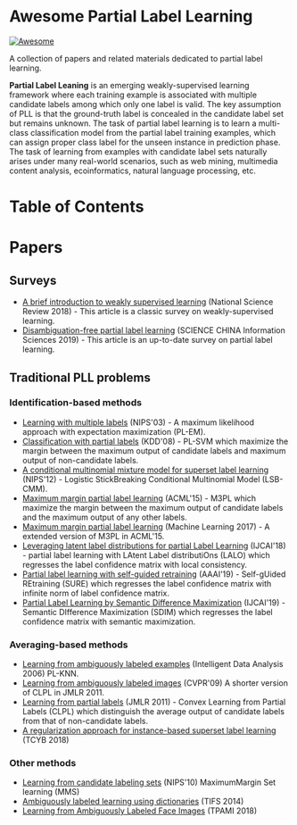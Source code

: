 # Awesome Partial Label Learning

[![Awesome](https://awesome.re/badge-flat.svg)](https://awesome.re)

A collection of papers and related materials dedicated to partial label learning.

**Partial Label Leaning** is an emerging weakly-supervised learning framework where each training example is associated with multiple candidate labels among which only one label is valid. The key assumption of PLL is that the ground-truth label is concealed in the candidate label set but remains unknown. The task of partial label learning is to learn a multi-class classification model from the partial label training examples, which can assign proper class label for the unseen instance in prediction phase. The task of learning from examples with candidate label sets naturally arises under many real-world scenarios, such as web mining, multimedia content analysis, ecoinformatics, natural language processing, etc.

# Table of Contents

# Papers

## Surveys

- [A brief introduction to weakly supervised learning](https://academic.oup.com/nsr/article/5/1/44/4093912) (National Science Review 2018) - This article is a classic survey on weakly-supervised learning.
- [Disambiguation-free partial label learning](https://kns.cnki.net/KCMS/detail/detail.aspx?dbcode=CJFQ&dbname=CJFDLAST2019&filename=PZKX201909001&v=MjQwNDZxZll1WnRGQ25uVTd2SU5UZkFkckc0SDlqTXBvOUZaWVI4ZVgxTHV4WVM3RGgxVDNxVHJXTTFGckNVUjc=) (SCIENCE CHINA Information Sciences 2019) - This article is an up-to-date survey on partial label learning.

## Traditional PLL problems

### Identification-based methods
- [Learning with multiple labels](http://citeseerx.ist.psu.edu/viewdoc/download?doi=10.1.1.91.8113&rep=rep1&type=pdf) (NIPS'03) - A maximum likelihood approach with expectation maximization (PL-EM).
- [Classification with partial labels](https://dl.acm.org/doi/10.1145/1401890.1401958) (KDD'08) - PL-SVM which maximize the margin between the maximum output of candidate labels and maximum output of non-candidate labels.
- [A conditional multinomial mixture model for superset label learning](http://papers.nips.cc/paper/4597-a-conditional-multinomial-mixture-model-for-superset-label-learning.pdf) (NIPS'12) - Logistic StickBreaking Conditional Multinomial Model (LSB-CMM).
- [Maximum margin partial label learning](http://palm.seu.edu.cn/zhangml/files/ACML'15.pdf) (ACML'15) - M3PL which maximize the margin between the maximum output of candidate labels and the maximum output of any other labels.
- [Maximum margin partial label learning](http://palm.seu.edu.cn/zhangml/files/MLJ'16.pdf) (Machine Learning 2017) - A extended version of M3PL in ACML'15.
- [Leveraging latent label distributions for partial Label Learning](https://www.ntu.edu.sg/home/boan/papers/IJCAI18_Label.pdf) (IJCAI'18) - partial label learning with LAtent Label distributiOns (LALO) which regresses the label confidence matrix with local consistency.
- [Partial label learning with self-guided retraining](https://www.ntu.edu.sg/home/boan/papers/AAAI19_Retraining.pdf) (AAAI'19) - Self-gUided REtraining (SURE) which regresses the label confidence matrix with infinite norm of label confidence matrix.
- [Partial Label Learning by Semantic Difference Maximization](https://www.ntu.edu.sg/home/boan/papers/IJCAI19_Partial_Label.pdf) (IJCAI'19) - Semantic DIfference Maximization (SDIM) which regresses the label confidence matrix with semantic maximization.


### Averaging-based methods
- [Learning from ambiguously labeled examples](https://www.researchgate.net/publication/328370865_Learning_from_ambiguously_labeled_examples) (Intelligent Data Analysis 2006) PL-KNN.
- [Learning from ambiguously labeled images](https://ieeexplore.ieee.org/document/5206667/) (CVPR'09) A shorter version of CLPL in JMLR 2011.
- [Learning from partial labels](http://jmlr.org/papers/volume12/cour11a/cour11a.pdf) (JMLR 2011) - Convex Learning from Partial Labels (CLPL) which distinguish the average output of candidate labels from that of non-candidate labels.
- [A regularization approach for instance-based superset label learning](https://ieeexplore.ieee.org/document/7864415) (TCYB 2018)

### Other methods
- [Learning from candidate labeling sets](https://www.researchgate.net/publication/47806571_Learning_from_Candidate_Labeling_Sets) (NIPS'10) MaximumMargin Set learning (MMS)
- [Ambiguously labeled learning using dictionaries](https://ieeexplore.ieee.org/document/6906287) (TIFS 2014)
- [Learning from Ambiguously Labeled Face Images](https://ieeexplore.ieee.org/document/7968363/) (TPAMI 2018)

